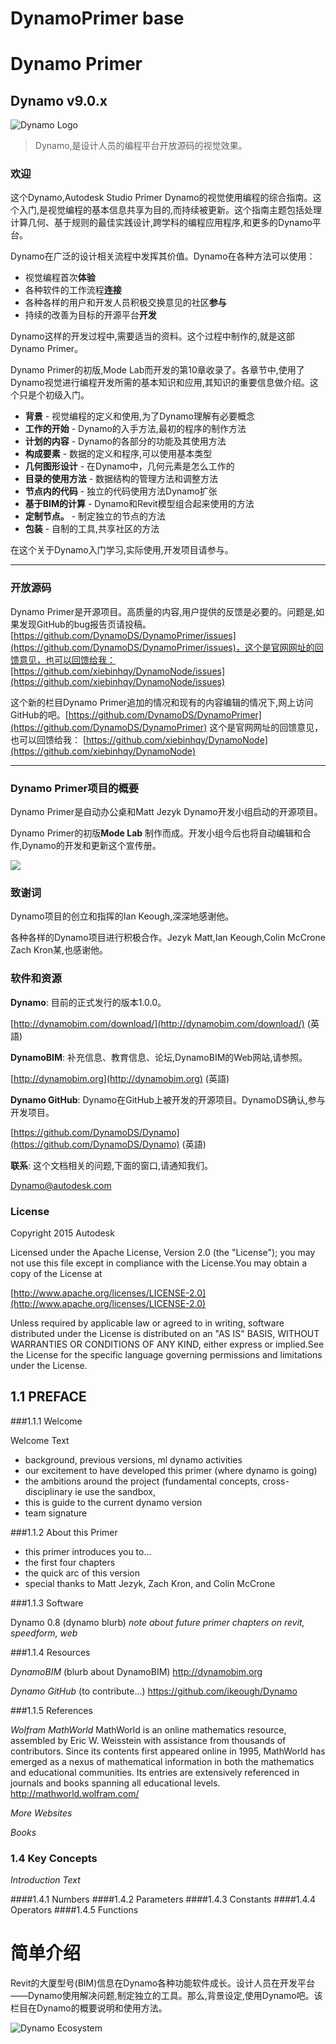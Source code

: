 # DynamoPrimer base



# Dynamo Primer

## Dynamo v9.0.x

![Dynamo Logo](images/dynamo_logo_dark-trim.png)

> Dynamo,是设计人员的编程平台开放源码的视觉效果。

### 欢迎

这个Dynamo,Autodesk Studio Primer Dynamo的视觉使用编程的综合指南。这个入门,是视觉编程的基本信息共享为目的,而持续被更新。这个指南主题包括处理计算几何、基于规则的最佳实践设计,跨学科的编程应用程序,和更多的Dynamo平台。

Dynamo在广泛的设计相关流程中发挥其价值。Dynamo在各种方法可以使用：

* 视觉编程首次**体验**
* 各种软件的工作流程**连接**
* 各种各样的用户和开发人员积极交换意见的社区**参与**
* 持续的改善为目标的开源平台**开发**

Dynamo这样的开发过程中,需要适当的资料。这个过程中制作的,就是这部Dynamo Primer。

Dynamo Primer的初版,Mode Lab而开发的第10章收录了。各章节中,使用了Dynamo视觉进行编程开发所需的基本知识和应用,其知识的重要信息做介绍。这个只是个初级入门。

* **背景** - 视觉编程的定义和使用,为了Dynamo理解有必要概念
* **工作的开始** - Dynamo的入手方法,最初的程序的制作方法
* **计划的内容** - Dynamo的各部分的功能及其使用方法
* **构成要素** - 数据的定义和程序,可以使用基本类型
* **几何图形设计** - 在Dynamo中，几何元素是怎么工作的
* **目录的使用方法** - 数据结构的管理方法和调整方法
* **节点内的代码** - 独立的代码使用方法Dynamo扩张
* **基于BIM的计算** - Dynamo和Revit模型组合起来使用的方法
* **定制节点。** - 制定独立的节点的方法
* **包装** - 自制的工具,共享社区的方法

在这个关于Dynamo入门学习,实际使用,开发项目请参与。

---

### 开放源码

Dynamo Primer是开源项目。高质量的内容,用户提供的反馈是必要的。问题是,如果发现GitHub的bug报告页请投稿。[https://github.com/DynamoDS/DynamoPrimer/issues](https://github.com/DynamoDS/DynamoPrimer/issues)，这个是官网网址的回馈意见，也可以回馈给我：[https://github.com/xiebinhqy/DynamoNode/issues](https://github.com/xiebinhqy/DynamoNode/issues)


这个新的栏目Dynamo Primer追加的情况和现有的内容编辑的情况下,网上访问GitHub的吧。[https://github.com/DynamoDS/DynamoPrimer](https://github.com/DynamoDS/DynamoPrimer)  这个是官网网址的回馈意见，也可以回馈给我：
[https://github.com/xiebinhqy/DynamoNode](https://github.com/xiebinhqy/DynamoNode) 

---

### Dynamo Primer项目的概要

Dynamo Primer是自动办公桌和Matt Jezyk Dynamo开发小组启动的开源项目。

Dynamo Primer的初版**Mode Lab** 制作而成。开发小组今后也将自动编辑和合作,Dynamo的开发和更新这个宣传册。

[![](images/MODELAB_Logo.png)](http://modelab.is)

### 致谢词

Dynamo项目的创立和指挥的Ian Keough,深深地感谢他。

各种各样的Dynamo项目进行积极合作。Jezyk Matt,Ian Keough,Colin McCrone Zach Kron某,也感谢他。

### 软件和资源

**Dynamo**: 目前的正式发行的版本1.0.0。

[http://dynamobim.com/download/](http://dynamobim.com/download/) (英語)

**DynamoBIM**: 补充信息、教育信息、论坛,DynamoBIM的Web网站,请参照。

[http://dynamobim.org](http://dynamobim.org) (英語)

**Dynamo GitHub**: Dynamo在GitHub上被开发的开源项目。DynamoDS确认,参与开发项目。

[https://github.com/DynamoDS/Dynamo](https://github.com/DynamoDS/Dynamo) (英語)

**联系**: 这个文档相关的问题,下面的窗口,请通知我们。

Dynamo@autodesk.com

### License

Copyright 2015 Autodesk

Licensed under the Apache License, Version 2.0 (the "License"); you may not use this file except in compliance with the License.You may obtain a copy of the License at

[http://www.apache.org/licenses/LICENSE-2.0](http://www.apache.org/licenses/LICENSE-2.0)

Unless required by applicable law or agreed to in writing, software distributed under the License is distributed on an "AS IS" BASIS, WITHOUT WARRANTIES OR CONDITIONS OF ANY KIND, either express or implied.See the License for the specific language governing permissions and limitations under the License.



## 1.1 PREFACE

###1.1.1 Welcome

Welcome Text
- background, previous versions, ml dynamo activities
- our excitement to have developed this primer (where dynamo is going)
- the ambitions around the project (fundamental concepts, cross-disciplinary ie use the sandbox,
- this is guide to the current dynamo version
- team signature

###1.1.2 About this Primer

- this primer introduces you to...
- the first four chapters
- the quick arc of this version
- special thanks to Matt Jezyk, Zach Kron, and Colin McCrone

###1.1.3 Software

Dynamo 0.8
(dynamo blurb)
_note about future primer chapters on revit, speedform, web_

###1.1.4 Resources

*DynamoBIM*
(blurb about DynamoBIM)
http://dynamobim.org

*Dynamo GitHub*
(to contribute...)
https://github.com/ikeough/Dynamo


###1.1.5 References

*Wolfram MathWorld*
MathWorld is an online mathematics resource, assembled by Eric W. Weisstein with assistance from thousands of contributors. Since its contents first appeared online in 1995, MathWorld has emerged as a nexus of mathematical information in both the mathematics and educational communities. Its entries are extensively referenced in journals and books spanning all educational levels.
http://mathworld.wolfram.com/

*More Websites*

*Books*


### 1.4 Key Concepts

_Introduction Text_

####1.4.1	Numbers
####1.4.2	Parameters
####1.4.3	Constants
####1.4.4	Operators
####1.4.5	Functions





# 简单介绍

Revit的大厦型号(BIM)信息在Dynamo各种功能软件成长。设计人员在开发平台——Dynamo使用解决问题,制定独立的工具。那么,背景设定,使用Dynamo吧。该栏目在Dynamo的概要说明和使用方法。

![Dynamo Ecosystem](images/1/1-cover.png)







